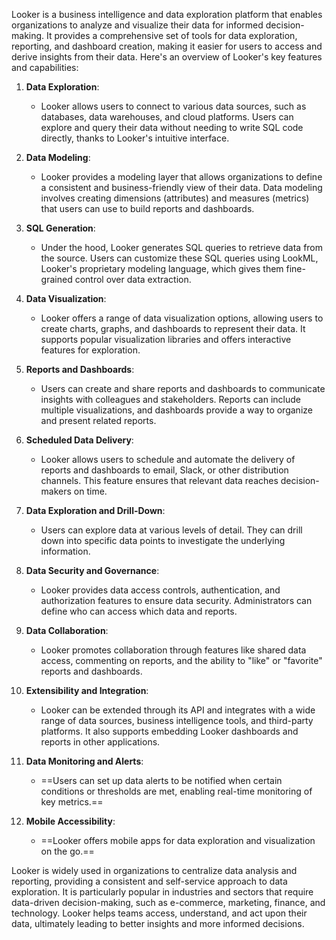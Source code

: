 Looker is a business intelligence and data exploration platform that enables organizations to analyze and visualize their data for informed decision-making. It provides a comprehensive set of tools for data exploration, reporting, and dashboard creation, making it easier for users to access and derive insights from their data. Here's an overview of Looker's key features and capabilities:

1. **Data Exploration**:
   - Looker allows users to connect to various data sources, such as databases, data warehouses, and cloud platforms. Users can explore and query their data without needing to write SQL code directly, thanks to Looker's intuitive interface.

2. **Data Modeling**:
   - Looker provides a modeling layer that allows organizations to define a consistent and business-friendly view of their data. Data modeling involves creating dimensions (attributes) and measures (metrics) that users can use to build reports and dashboards.

3. **SQL Generation**:
   - Under the hood, Looker generates SQL queries to retrieve data from the source. Users can customize these SQL queries using LookML, Looker's proprietary modeling language, which gives them fine-grained control over data extraction.

4. **Data Visualization**:
   - Looker offers a range of data visualization options, allowing users to create charts, graphs, and dashboards to represent their data. It supports popular visualization libraries and offers interactive features for exploration.

5. **Reports and Dashboards**:
   - Users can create and share reports and dashboards to communicate insights with colleagues and stakeholders. Reports can include multiple visualizations, and dashboards provide a way to organize and present related reports.

6. **Scheduled Data Delivery**:
   - Looker allows users to schedule and automate the delivery of reports and dashboards to email, Slack, or other distribution channels. This feature ensures that relevant data reaches decision-makers on time.

7. **Data Exploration and Drill-Down**:
   - Users can explore data at various levels of detail. They can drill down into specific data points to investigate the underlying information.

8. **Data Security and Governance**:
   - Looker provides data access controls, authentication, and authorization features to ensure data security. Administrators can define who can access which data and reports.

9. **Data Collaboration**:
   - Looker promotes collaboration through features like shared data access, commenting on reports, and the ability to "like" or "favorite" reports and dashboards.

10. **Extensibility and Integration**:
    - Looker can be extended through its API and integrates with a wide range of data sources, business intelligence tools, and third-party platforms. It also supports embedding Looker dashboards and reports in other applications.

11. **Data Monitoring and Alerts**:
    - ==Users can set up data alerts to be notified when certain conditions or thresholds are met, enabling real-time monitoring of key metrics.==

12. **Mobile Accessibility**:
    - ==Looker offers mobile apps for data exploration and visualization on the go.==

Looker is widely used in organizations to centralize data analysis and reporting, providing a consistent and self-service approach to data exploration. It is particularly popular in industries and sectors that require data-driven decision-making, such as e-commerce, marketing, finance, and technology. Looker helps teams access, understand, and act upon their data, ultimately leading to better insights and more informed decisions.